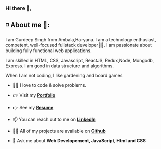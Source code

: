 ### Hi there :wave:,

## :white_medium_small_square: About me 🧑:

I am Gurdeep Singh from Ambala,Haryana. I am a technology enthusiast, competent, well-focused fullstack developer👨‍💻. I am passionate about building fully functional web applications.

I am skilled in HTML, CSS, Javascript, ReactJS, Redux,Node, Mongodb, Express. I am good in data structure and algorithms.

When I am not coding, I like gardening and board games

- 👨‍💻 I love to code & solve problems.

- 👉 Visit my **[Portfolio](https://gurdeep-singh.netlify.app/)**

- 👉 See my  **[Resume](https://tinyurl.com/mtxymahx)**

- 📫 You can reach out to me on **[LinkedIn](https://www.linkedin.com/in/gurdeep7/)**

- 👨‍💻 All of my projects are available on **[Github](https://github.com/gurdeep7?tab=repositories)**

- 💬 Ask me about **Web Developement, JavaScript, Html and CSS**

<!--
**gurdeep7/gurdeep7** is a ✨ _special_ ✨ repository because its `README.md` (this file) appears on your GitHub profile.

Here are some ideas to get you started:

- 🔭 I’m currently working on ...
- 🌱 I’m currently learning ...
- 👯 I’m looking to collaborate on ...
- 🤔 I’m looking for help with ...
- 💬 Ask me about ...
- 📫 How to reach me: ...
- 😄 Pronouns: ...
- ⚡ Fun fact: ...
-->
